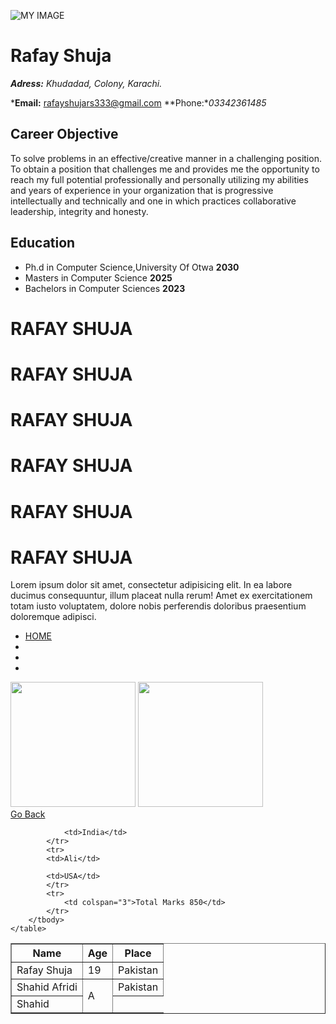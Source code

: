 ![MY IMAGE](https://image.shutterstock.com/image-vector/god-zeus-mascot-logo-260nw-1316878193.jpg)
# Rafay Shuja

***Adress:** Khudadad, Colony, Karachi.*

***Email:** rafayshujars333@gmail.com  **Phone:**03342361485*

## Career Objective 

To solve problems in an effective/creative manner in a challenging position.
To obtain a position that challenges me and provides me the opportunity to reach my full potential professionally and personally utilizing my abilities and years of experience in your organization that is progressive intellectually and technically and one in which practices collaborative leadership, integrity and honesty.

## Education

- Ph.d in Computer Science,University Of Otwa **2030**
- Masters in Computer Science **2025**
- Bachelors in Computer Sciences **2023**















<!DOCTYPE html>
<html lang="en">
<head>
    <meta charset="UTF-8">
    <meta name="viewport" content="width=device-width, initial-scale=1.0">
    <title>Document</title>
</head>
<body>
    <div>
        <h1>RAFAY SHUJA</h1>
        <h1>RAFAY SHUJA</h1>
        <h1>RAFAY SHUJA</h1>
        <h1>RAFAY SHUJA</h1>
        <h1>RAFAY SHUJA</h1>
        <h1>RAFAY SHUJA</h1>
       <p>Lorem ipsum dolor sit amet, consectetur adipisicing elit. 
        In ea labore ducimus consequuntur, illum placeat nulla rerum!
         Amet ex exercitationem totam iusto voluptatem, 
        dolore nobis perferendis doloribus praesentium doloremque adipisci.
    </p> 
    <ul>
        <li><a href="index.html">HOME</a></li>
        <li><a href="contact.html"></a></li>
        <li><a href="about.html"></a></li>
        <li><a href="portfolio.html"></a></li>
    </ul>
         <img src="uploads/Apple-iphone-7-plus-425x425.jpg" width="200" alt="" srcset="">
    <img src="uploads/982016125448AM_635_iphone_7_plus.webp" width="200" alt="" srcset="">
    </div>
    <body>
    <a href="../../index.html">Go Back</a>
    <table border="1">
        <thead>
            <th>Name</th>
            <th>Age</th>
            <th>Place</th>
        </thead>
        <tbody>
            <tr>
                <td>Rafay Shuja</td>
                <td>19</td>
                <td>Pakistan</td>
            </tr>
            <tr>
                <td>Shahid Afridi</td>
                <td rowspan="3">A</td>
                <td>Pakistan</td>
            </tr>
            <tr>
                <td>Shahid</td>
                
                <td>India</td>
            </tr>
            <tr>
            <td>Ali</td>
           
            <td>USA</td>
            </tr>
            <tr>
                <td colspan="3">Total Marks 850</td>
            </tr>
        </tbody>
    </table>
    
</body>
</html>

